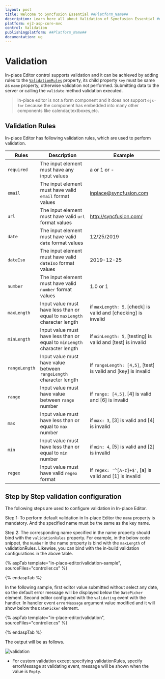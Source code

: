 ```yaml
---
layout: post
title: Welcome to Syncfusion Essential ##Platform_Name##
description: Learn here all about Validation of Syncfusion Essential ##Platform_Name## widgets based on HTML5 and jQuery.
platform: ej2-asp-core-mvc
control: Validation
publishingplatform: ##Platform_Name##
documentation: ug
---
```



# Validation

In-place Editor control supports validation and it can be achieved by adding rules to the [`ValidationRules`](https://help.syncfusion.com/cr/aspnetcore-js2/Syncfusion.EJ2.InPlaceEditor.InPlaceEditor.html#Syncfusion_EJ2_InPlaceEditor_InPlaceEditor_ValidationRules) property, its child property `key` must be same as `name` property, otherwise validation not performed. Submitting data to the server or calling the `validate` method validation executed.

> In-place editor is not a form component and it does not support `ejs-for` because the component has embedded into many other components like calendar,textboxes,etc.

## Validation Rules

In-place Editor has following validation rules, which are used to perform validation.

| Rules | Description | Example |
|------|------|------|
| `required` | The input element must have any input values | a or 1 or - |
| `email` | The input element must have valid `email` format values | <inplace@syncfusion.com> |
| `url` | The  input element must have valid `url` format values| <http://syncfusion.com/> |
| `date` | The  input element must have valid `date` format values | 12/25/2019 |
| `dateIso` | The  input element must have valid `dateIso` format values | 2019-12-25 |
| `number` | The  input element must have valid `number` format values | 1.0 or 1 |
| `maxLength` | Input value must have less than or equal to `maxLength` character length | if `maxLength: 5`, [check] is valid and [checking] is invalid |
| `minLength` | Input value must have less than or equal to `minLength` character length | if `minLength: 5`, [testing] is valid and [test] is invalid |
| `rangeLength` | Input value must have value between `rangeLength` character length | if `rangeLength: [4,5]`, [test] is valid and [key] is invalid
| `range` | Input value must have value between `range` number | if `range: [4,5]`, [4] is valid and [6] is invalid |
| `max` | Input value must have less than or equal to `max` number | if `max: 3`, [3] is valid and [4] is invalid |
| `min` | Input value must have less than or equal to `min` number | if `min: 4`, [5] is valid and [2] is invalid |
| `regex` | Input value must have valid `regex` format | if `regex: '^[A-z]+$'`, [a] is valid and [1] is invalid |

## Step by Step validation configuration

The following steps are used to configure validation in In-place Editor.

Step 1: To perform default validation in In-place Editor the `name` property is mandatory. And the specified name must be the same as the key name.

Step 2:  The corresponding name specified in the name property should bind with the `validationRules` property. For example, in the below code snippet, the `Number`  in the name property is bind with the `maxLength`  of validationRules.  Likewise, you can bind with the in-build validation configurations in the above table.

{% aspTab template="in-place-editor/validation-sample", sourceFiles="controller.cs" %}

{% endaspTab %}

In the following sample, first editor value submitted without select any date, so the default error message will be displayed below the `DatePicker` element. Second editor configured with the `validating` event with the handler. In handler event `errorMessage` argument value modified and it will show below the `DatePicker` element.

{% aspTab template="in-place-editor/validation", sourceFiles="controller.cs" %}

{% endaspTab %}

The output will be as follows.

![validation](./images/validation.PNG)

* For custom validation except specifying validationRules, specify errorMessage at validating event, message will be shown when the value is `Empty`.